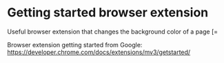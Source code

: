 # Getting started browser extension

Useful browser extension that changes the background color of a page [=

Browser extension getting started from Google: https://developer.chrome.com/docs/extensions/mv3/getstarted/
